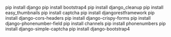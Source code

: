 pip install django
pip install bootstrap4
pip install django_cleanup
pip install easy_thumbnails
pip install captcha
pip install djangorestframework
pip install django-cors-headers
pip install django-crispy-forms
pip install django-phonenumber-field
pip install channels
pip install phonenumbers
pip install django-simple-captcha
pip install django-bootstrap4